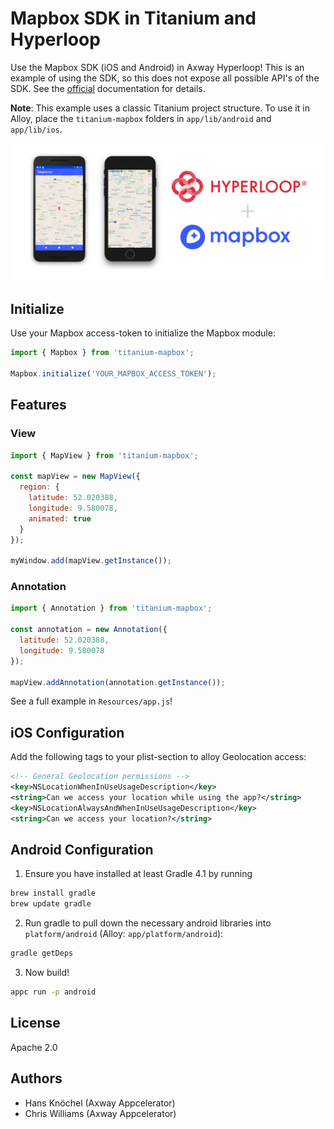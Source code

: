# Mapbox SDK in Titanium and Hyperloop

Use the Mapbox SDK (iOS and Android) in Axway Hyperloop! This is an example of using the SDK, so this does not expose all possible API's
of the SDK. See the [official](https://www.mapbox.com/ios-sdk/) documentation for details.

**Note**: This example uses a classic Titanium project structure. To use it in Alloy, place the `titanium-mapbox` folders in `app/lib/android` and `app/lib/ios`.

<img src="example.jpg" width="800" alt="Mapbox SDK in Appcelerator Hyperloop" />

## Initialize

Use your Mapbox access-token to initialize the Mapbox module:
```js
import { Mapbox } from 'titanium-mapbox';

Mapbox.initialize('YOUR_MAPBOX_ACCESS_TOKEN');
```

## Features

### View

```js
import { MapView } from 'titanium-mapbox';

const mapView = new MapView({
  region: {
    latitude: 52.020388,
    longitude: 9.580078,
    animated: true
  }
});

myWindow.add(mapView.getInstance());
```

### Annotation

```js
import { Annotation } from 'titanium-mapbox';

const annotation = new Annotation({
  latitude: 52.020388,
  longitude: 9.580078
});

mapView.addAnnotation(annotation.getInstance());
```

See a full example in `Resources/app.js`!

## iOS Configuration

Add the following tags to your plist-section to alloy Geolocation access:
```xml
<!-- General Geolocation permissions -->
<key>NSLocationWhenInUseUsageDescription</key>
<string>Can we access your location while using the app?</string>
<key>NSLocationAlwaysAndWhenInUseUsageDescription</key>
<string>Can we access your location?</string>
```

## Android Configuration
1. Ensure you have installed at least Gradle 4.1 by running
```sh
brew install gradle
brew update gradle
```
2. Run gradle to pull down the necessary android libraries into `platform/android` (Alloy: `app/platform/android`):
```sh
gradle getDeps
```
3. Now build!
```sh
appc run -p android
```

## License

Apache 2.0

## Authors

- Hans Knöchel (Axway Appcelerator)
- Chris Williams (Axway Appcelerator)
